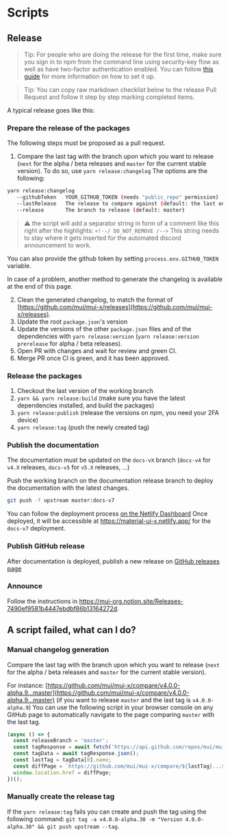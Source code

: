 # Scripts

## Release

> Tip: For people who are doing the release for the first time, make sure you sign in to npm from the command line using security-key flow as well as have two-factor authentication enabled.
> You can follow [this guide](https://docs.npmjs.com/accessing-npm-using-2fa) for more information on how to set it up.

> Tip: You can copy raw markdown checklist below to the release Pull Request and follow it step by step marking completed items.

A typical release goes like this:

### Prepare the release of the packages

The following steps must be proposed as a pull request.

1. Compare the last tag with the branch upon which you want to release (`next` for the alpha / beta releases and `master` for the current stable version).
   To do so, use `yarn release:changelog` The options are the following:

```bash
yarn release:changelog
   --githubToken   YOUR_GITHUB_TOKEN (needs "public_repo" permission)
   --lastRelease   The release to compare against (default: the last one)
   --release       The branch to release (default: master)
```

> :warning: the script will add a separator string in form of a comment like this right after the highlights:
> `<!--/ DO_NOT_REMOVE /-->`
> This string needs to stay where it gets inserted for the automated discord announcement to work.

You can also provide the github token by setting `process.env.GITHUB_TOKEN` variable.

In case of a problem, another method to generate the changelog is available at the end of this page.

2. Clean the generated changelog, to match the format of [https://github.com/mui/mui-x/releases](https://github.com/mui/mui-x/releases).
3. Update the root `package.json`'s version
4. Update the versions of the other `package.json` files and of the dependencies with `yarn release:version` (`yarn release:version prerelease` for alpha / beta releases).
5. Open PR with changes and wait for review and green CI.
6. Merge PR once CI is green, and it has been approved.

### Release the packages

1. Checkout the last version of the working branch
2. `yarn && yarn release:build` (make sure you have the latest dependencies installed, and build the packages)
3. `yarn release:publish` (release the versions on npm, you need your 2FA device)
4. `yarn release:tag` (push the newly created tag)

### Publish the documentation

The documentation must be updated on the `docs-vX` branch (`docs-v4` for `v4.X` releases, `docs-v5` for `v5.X` releases, ...)

Push the working branch on the documentation release branch to deploy the documentation with the latest changes.

<!-- #default-branch-switch -->

```bash
git push -f upstream master:docs-v7
```

You can follow the deployment process [on the Netlify Dashboard](https://app.netlify.com/sites/material-ui-x/deploys?filter=docs-v7)
Once deployed, it will be accessible at https://material-ui-x.netlify.app/ for the `docs-v7` deployment.

### Publish GitHub release

After documentation is deployed, publish a new release on [GitHub releases page](https://github.com/mui/mui-x/releases)

### Announce

Follow the instructions in https://mui-org.notion.site/Releases-7490ef9581b4447ebdbf86b13164272d.

## A script failed, what can I do?

### Manual changelog generation

Compare the last tag with the branch upon which you want to release (`next` for the alpha / beta releases and `master` for the current stable version).

For instance: [https://github.com/mui/mui-x/compare/v4.0.0-alpha.9...master](https://github.com/mui/mui-x/compare/v4.0.0-alpha.9...master) (if you want to release `master` and the last tag is `v4.0.0-alpha.9`)
You can use the following script in your browser console on any GitHub page to automatically navigate to the page comparing `master` with the last tag.

```js
(async () => {
  const releaseBranch = 'master';
  const tagResponse = await fetch('https://api.github.com/repos/mui/mui-x/tags?per_page=1');
  const tagData = await tagResponse.json();
  const lastTag = tagData[0].name;
  const diffPage = `https://github.com/mui/mui-x/compare/${lastTag}...${releaseBranch}`;
  window.location.href = diffPage;
})();
```

### Manually create the release tag

If the `yarn release:tag` fails you can create and push the tag using the following command: `git tag -a v4.0.0-alpha.30 -m "Version 4.0.0-alpha.30" && git push upstream --tag`.
